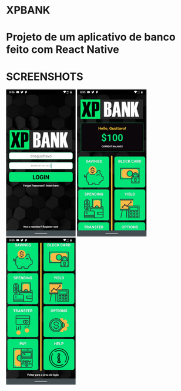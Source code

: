 # XPBANK
# Projeto de um aplicativo de banco feito com React Native

# SCREENSHOTS


<div>
<img src=screenshots/ss1.jpg height="400" width="189">
<img src=screenshots/ss2.jpg height="400" width="189">
<img src=screenshots/ss3.jpg height="400" width="189">
</div>

